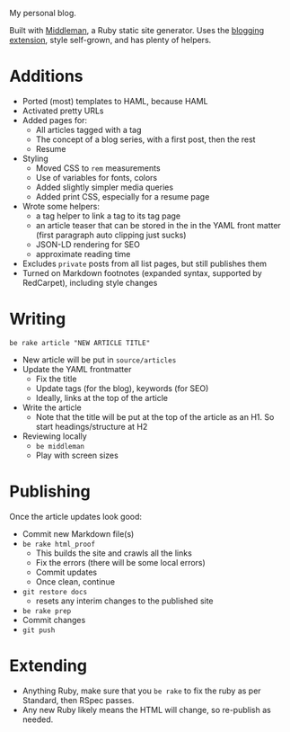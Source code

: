 
[mm]: https://middlemanapp.com/
[blog]: https://middlemanapp.com/basics/blogging/
[cactus]: https://github.com/dtcristo/middleman-cactus

My personal blog.

Built with [Middleman][mm], a Ruby static site generator. Uses the [blogging extension][blog], style self-grown, and has plenty of helpers.

# Additions

- Ported (most) templates to HAML, because HAML
- Activated pretty URLs
- Added pages for:
  - All articles tagged with a tag
  - The concept of a blog series, with a first post, then the rest
  - Resume
- Styling
  - Moved CSS to `rem` measurements
  - Use of variables for fonts, colors
  - Added slightly simpler media queries
  - Added print CSS, especially for a resume page  
- Wrote some helpers:
  - a tag helper to link a tag to its tag page
  - an article teaser that can be stored in the in the YAML front matter (first paragraph auto clipping just sucks)
  - JSON-LD rendering for SEO
  - approximate reading time  
- Excludes `private` posts from all list pages, but still publishes them
- Turned on Markdown footnotes (expanded syntax, supported by RedCarpet), including style changes

# Writing

`be rake article "NEW ARTICLE TITLE"`

- New article will be put in `source/articles`
- Update the YAML frontmatter
  - Fix the title
  - Update tags (for the blog), keywords (for SEO)
  - Ideally, links at the top of the article
- Write the article
  - Note that the title will be put at the top of the article as an H1. So start headings/structure at H2 
- Reviewing locally 
  - `be middleman`
  - Play with screen sizes

# Publishing

Once the article updates look good:

- Commit new Markdown file(s)
- `be rake html_proof`
  - This builds the site and crawls all the links
  - Fix the errors (there will be some local errors)
  - Commit updates
  - Once clean, continue
- `git restore docs`
  - resets any interim changes to the published site
- `be rake prep`
- Commit changes
- `git push`

# Extending

- Anything Ruby, make sure that you `be rake` to fix the ruby as per Standard, then RSpec passes.
- Any new Ruby likely means the HTML will change, so re-publish as needed.


